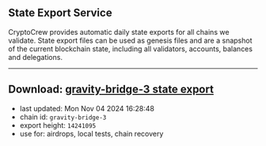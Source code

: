 ## State Export Service
CryptoCrew provides automatic daily state exports for all chains we validate. State export files can be used as genesis files and are a snapshot of the current blockchain state, including all validators, accounts, balances and delegations.

---
**Download: [gravity-bridge-3 state export](https://dl-eu2.ccvalidators.com/SERVICE/gravitybridge/gravity-bridge-3_export_14241095.json)**
---

- last updated: Mon Nov 04 2024 16:28:48
- chain id: `gravity-bridge-3`
- export height: `14241095`
- use for: airdrops, local tests, chain recovery

